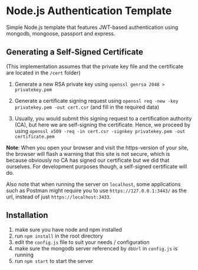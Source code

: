 # Node.js Authentication Template
Simple Node.js template that features JWT-based authentication using mongodb, mongoose, passport and express.

## Generating a Self-Signed Certificate

(This implementation assumes that the private key file and 
the certificate are located in the `/cert` folder)

1. Generate a new RSA private key using
`openssl genrsa 2048 > privatekey.pem`

2. Generate a certificate signing request using
`openssl req -new -key privatekey.pem -out cert.csr`
(and fill in the required data)

3. Usually, you would submit this signing request to a certification 
authority (CA), but here we are self-signing the certificate. 
Hence, we proceed by using
`openssl x509 -req -in cert.csr -signkey privatekey.pem -out certificate.pem`

**Note**: When you open your browser and visit the https-version of 
your site, the browser will flash a warning that this site is not 
secure, which is because obviously no CA has signed our certificate 
but we did that ourselves. For development purposes though, a 
self-signed certificate will do.

Also note that when running the server on `localhost`, some applications
such as Postman might require you to use `https://127.0.0.1:3443/` as
the url, instead of just `https://localhost:3433`.

## Installation

1. make sure you have node and npm installed
2. run `npm install` in the root directory 
3. edit the `config.js` file to suit your needs / configuration
4. make sure the mongodb server referenced by `dbUrl` in `config.js` is running
5. run `npm start` to start the server